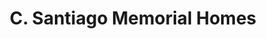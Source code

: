 ---
title: "C. Santiago Memorial Homes"
url: /pateros/c-santiago-memorial-homes/
shop: Bestattungen
---